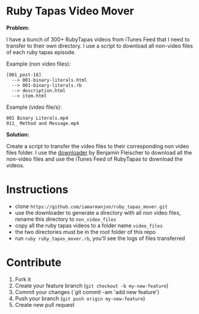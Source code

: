 # Ruby Tapas Video Mover

**Problem:**

I have a bunch of 300+ RubyTapas videos from iTunes Feed that I need
to transfer to their own directory. I use a script to download all non-video
files of each ruby tapas episode.

Example (non video files):

```
[001_post-18]
  --> 001-binary-literals.html
  --> 001-binary-literals.rb
  --> description.html
  --> item.html
```

Example (video file/s):
```
001 Binary Literals.mp4
011_ Method and Message.mp4
```

**Solution:**

Create a script to transfer the video files to their corresponding non video
files folder. I use the [downloader](https://github.com/bf4/downloader) by
Benjamin Fleischer to download all the non-video files and use the iTunes Feed
of RubyTapas to download the videos.

# Instructions
- clone `https://github.com/iamarmanjon/ruby_tapas_mover.git`
- use the downloader to generate a directory with all non video files, rename
  this directory to `non_video_files`
- copy all the ruby tapas videos to a folder name `video_files`
- the two directories must be in the root folder of this repo
- run `ruby ruby_tapas_mover.rb`, you'll see the logs of files transferred

# Contribute
1. Fork it
2. Create your feature branch (`git checkout -b my-new-feature`)
3. Commit your changes (`git commit -am 'add new feature')
4. Push your branch (`git push origin my-new-feature`)
5. Create new pull request


